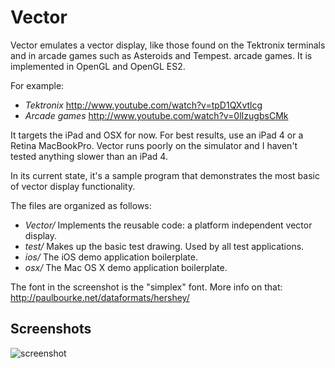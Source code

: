 Vector
======

Vector emulates a vector display, like those found on the Tektronix terminals and in arcade games such as Asteroids and Tempest.
arcade games. It is implemented in OpenGL and OpenGL ES2.

For example:
- *Tektronix* http://www.youtube.com/watch?v=tpD1QXvtlcg
- *Arcade games* http://www.youtube.com/watch?v=0lIzugbsCMk

It targets the iPad and OSX for now. For best results, use an iPad 4 or a
Retina MacBookPro. Vector runs poorly on the simulator and I haven't tested
anything slower than an iPad 4.

In its current state, it's a sample program that demonstrates the most basic of
vector display functionality.

The files are organized as follows:

- *Vector/* Implements the reusable code: a platform independent vector display.
- *test/* Makes up the basic test drawing. Used by all test applications.
- *ios/* The iOS demo application boilerplate.
- *osx/* The Mac OS X demo application boilerplate.

The font in the screenshot is the "simplex" font. More info on that: http://paulbourke.net/dataformats/hershey/

Screenshots
-----------

![screenshot](https://raw.github.com/blucz/Vector/master/images/testpattern.png)

